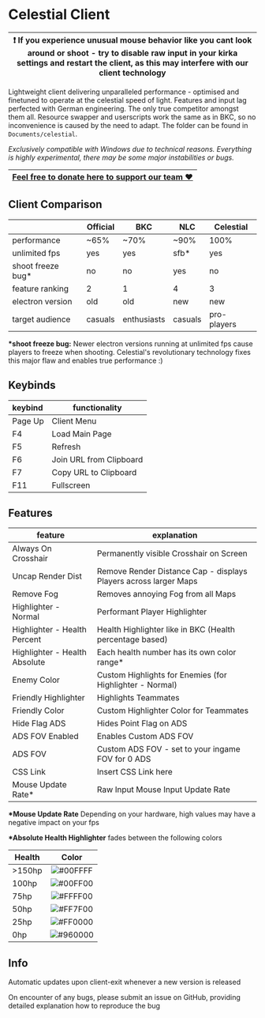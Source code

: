 # Celestial Client

| ❗ If you experience unusual mouse behavior like you cant look around or shoot - try to disable raw input in your kirka settings and restart the client, as this may interfere with our client technology |
|-----------------------------------------|

Lightweight client delivering unparalleled performance - optimised and finetuned to operate at the celestial speed of light.
Features and input lag perfected with German engineering. The only true competitor amongst them all.
Resource swapper and userscripts work the same as in BKC, so no inconvenience is caused by the need to adapt. The folder can be found in `Documents/celestial`.

*Exclusively compatible with Windows due to technical reasons. Everything is highly experimental, there may be some major instabilities or bugs.*

|[Feel free to donate here to support our team ❤️](https://www.paypal.com/paypalme/betterkirkaclient)|
|-----------------------------------------|

## Client Comparison
|                  |Official|BKC|NLC|Celestial|
|------------------|-|-|-|-|
|performance       |~65%|~70%|~90%|100%|
|unlimited fps    |yes|yes|sfb*|yes|
|shoot freeze bug* |no|no|yes|no|
|feature ranking  |2|1|4|3|
|electron version |old|old|new|new|
|target audience  |casuals|enthusiasts|casuals|pro-players|

__*shoot freeze bug:__
Newer electron versions running at unlimited fps cause players to freeze when shooting. Celestial's revolutionary technology fixes this major flaw and enables true performance :)

## Keybinds
| keybind|functionality|
|:--|-|
| Page Up|Client Menu|
| F4|Load Main Page|
| F5|Refresh|
| F6|Join URL from Clipboard|
| F7|Copy URL to Clipboard|
| F11|Fullscreen|

## Features
|feature|explanation|
|-|-|
|Always On Crosshair|Permanently visible Crosshair on Screen|
|Uncap Render Dist|Remove Render Distance Cap - displays Players across larger Maps|
|Remove Fog|Removes annoying Fog from all Maps|
|Highlighter - Normal|Performant Player Highlighter|
|Highlighter - Health Percent|Health Highlighter like in BKC (Health percentage based)|
|Highlighter - Health Absolute|Each health number has its own color range*|
|Enemy Color|Custom Highlights for Enemies (for Highlighter - Normal)|
|Friendly Highlighter|Highlights Teammates|
|Friendly Color|Custom Highlighter Color for Teammates|
|Hide Flag ADS|Hides Point Flag on ADS|
|ADS FOV Enabled|Enables Custom ADS FOV|
|ADS FOV|Custom ADS FOV - set to your ingame FOV for 0 ADS|
|CSS Link|Insert CSS Link here|
|Mouse Update Rate*|Raw Input Mouse Input Update Rate|

__*Mouse Update Rate__ Depending on your hardware, high values may have a negative impact on your fps

__*Absolute Health Highlighter__ fades between the following colors

|Health|Color |
|-|:-:|
|>150hp|![#00FFFF](https://placehold.co/10x10/00FFFF/00FFFF.png) |
|100hp|![#00FF00](https://placehold.co/10x10/00FF00/00FF00.png) |
|75hp|![#FFFF00](https://placehold.co/10x10/FFFF00/FFFF00.png) |
|50hp|![#FF7F00](https://placehold.co/10x10/FF7F00/FF7F00.png) |
|25hp|![#FF0000](https://placehold.co/10x10/FF0000/FF0000.png) |
|0hp|![#960000](https://placehold.co/10x10/960000/960000.png) |

## Info
Automatic updates upon client-exit whenever a new version is released

On encounter of any bugs, please submit an issue on GitHub, providing detailed explanation how to reproduce the bug
